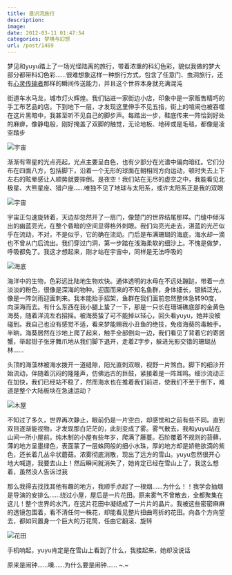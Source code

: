```yaml
---
title: 意识流旅行
description: 
image: 
date: 2012-03-11 01:47:54
categories: 梦境与幻想
url: /post/1469
---
```


梦见和yuyu踏上了一场光怪陆离的旅行，带着浓重的科幻色彩，貌似我做的梦大部分都带科幻色彩……很难想象这样一种旅行方式，包含了任意门、虫洞旅行，还有[心灵传输者](http://movie.douban.com/subject/1949328/)那样的瞬间传送能力，并且这个世界本身就充满混沌

街道车水马龙，城市灯火辉煌。我们钻进一家街边小店，印象中是一家贩售精巧的手工布艺品的店。下到地下一层，才发现这里伸手不见五指，街上的喧闹也被吞噬在这片黑暗中，我甚至听不见自己的脚步声。每踏出一步，鞋底传来一阵恰到好处的麻痹，像静电般，刚好掩盖了双脚的触觉，无论地板、地砖或是毛毯，都像是凌空踏步

![](https://cdn.victor42.work/posts/2012-03/03-11/1.jpg "宇宙")

渐渐有零星的光点亮起，光点主要呈白色，也有少部分在光谱中偏向暗红。它们分布在四面八方，包括脚下，沿着一个无形的球面在朝相同方向运动，顿时失去上下左右的眩晕感让人顺势就要摔倒。是夜空！我们站在无尽的虚空之中，我能看见北极星、大熊星座、猎户座……唯独不见了地球与太阳系，或许太阳系正是我的双眼

![](https://cdn.victor42.work/posts/2012-03/03-11/2.jpg "宇宙")

宇宙正匀速旋转着，天边却忽然开了一扇门，像楚门的世界结尾那样。门缝中倾泻出的幽蓝亮光，在整个昏暗的空间显得格外刺眼。我们向亮光走去，湛蓝的光芒似乎在流动，不对，不是似乎，它的确在流动。门后是布满珊瑚的海底，海水却一滴也不曾从门后流出。我们穿过门洞，第一步踏在浅海柔软的细沙上。不愧是做梦，呼吸都免了。我这才想起来，刚才站在宇宙中，同样是无法呼吸的

![](https://cdn.victor42.work/posts/2012-03/03-11/3.jpg "海底")

海洋中的生物，色彩远比陆地生物欢快。通体透明的水母在不远处蹦跶，带着一点淡淡的粉色，很像是深海的物种。迎面而来的不知名鱼群，身体细长，银鳞泛光，像是一阵剑雨迎面刺来。我本能抬手招架，鱼群在我们面前忽然整体急转90度，向深海而去。有什么东西在我小腿上蛰了一下，那是一只长在珊瑚礁底部的金黄色海葵，随着洋流左右招摇。被海葵蛰了可不能掉以轻心，回头看yuyu，她并没被碰到。我自己也没有感觉不适，看来梦能赐我小丑鱼的绝技，免疫海葵的毒触手。半晌，海葵居然在沙地上爬了起来，触手全部倒向一边，我们看见了背着它的寄居蟹，举起钳子张牙舞爪地从我们脚下退开，走着Z字步，躲进光影交错的珊瑚丛林……

头顶的海藻林被海水拨开一道缝隙，阳光直刺双眼，视野一片煞白。脚下的细沙开始流动，伴随着沉闷的隆隆声，仿佛远古的巨鼓，紧接着是一阵耳鸣。细沙流动正在加快，我们已经站不稳了，然而海水也在推着我们前进，使我们不至于倒下，难道是整个大陆板块在急速运动？

![](https://cdn.victor42.work/posts/2012-03/03-11/4.jpg "木屋")

不知过了多久，世界再次静止，眼前仍是一片空白，却感觉和之前有些不同。直到双目逐渐能视物，才发现那白茫茫的，此刻变成了雾。雾气散去，我和yuyu站在山间一所小屋前。纯木制的小屋有些年岁，爬满了藤蔓。石阶覆着不规则的苔藓，薄的地方呈墨绿色，表面蒙了一层蛛网般的细小水珠，厚的地方却是娇艳欲滴的紫色，还长着几丛伞状蘑菇。浓雾彻底消散，现出了远方的雪山。yuyu忽然很开心地大喊道，我要去山上！然后瞬间就消失了，她肯定已经在雪山上了，我这么想着，虽然没人告诉过我

那么我得去找找其他有趣的地方，我顺手点起了一根烟……为什么！！我学会抽烟是导演的安排么……绕过小屋，屋后是一片花田。原来雾气不曾散去，全都聚集在这儿！整个世界的水汽，在这片花田中凝结成了一片片的晶片。我被这些密密麻麻的透镜包围着，看不清任何一株花，却能看见整片扭曲弯折的花田。向各个方向望去，都如同置身一个巨大的万花筒，任由它翻滚、旋转

![](https://cdn.victor42.work/posts/2012-03/03-11/5.jpg "花田")

手机响起，yuyu肯定是在雪山上看到了什么，我接起来，她却没说话

原来是闹钟……噢……为什么要是闹钟……   ~.~